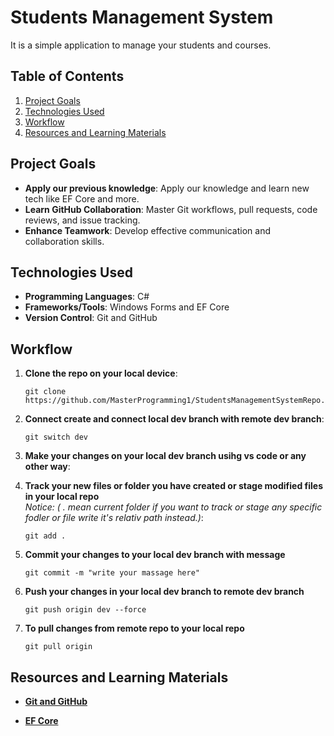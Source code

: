 Students Management System
==========================

It is a simple application to manage your students and courses.

Table of Contents
-----------------

1.  [Project Goals](#project-goals)
2.  [Technologies Used](#technologies-used)
3.  [Workflow](#workflow)
4.  [Resources and Learning Materials](#resources-and-learning-materials)

Project Goals
-------------

*   **Apply our previous knowledge**: Apply our knowledge and learn new tech like EF Core and more.
*   **Learn GitHub Collaboration**: Master Git workflows, pull requests, code reviews, and issue tracking.
*   **Enhance Teamwork**: Develop effective communication and collaboration skills.

Technologies Used
-----------------

*   **Programming Languages**: C#
*   **Frameworks/Tools**: Windows Forms and EF Core
*   **Version Control**: Git and GitHub


Workflow
--------
1.  **Clone the repo on your local device**:
    
        git clone https://github.com/MasterProgramming1/StudentsManagementSystemRepo.git

2.  **Connect create and connect local dev branch with remote dev branch**:

        git switch dev

3.  **Make your changes on your local dev branch usihg vs code or any other way**:
    
4.  **Track your new files or folder you have created or stage modified files in your local repo** \
*Notice: ( . mean current folder if you want to track or stage any specific fodler or file write it's relativ path instead.)*:
    
        git add .
    
5.  **Commit your changes to your local dev branch with message**

        git commit -m "write your massage here"

6.  **Push your changes in your local dev branch to remote dev branch**

        git push origin dev --force
        
7.  **To pull changes from remote repo to your local repo**

        git pull origin

Resources and Learning Materials
--------------------------------

- __[Git and GitHub](https://www.youtube.com/watch?v=Q6G-J54vgKc&pp=ygUVZ2l0IGFuZCBnaXRodWIg2LTYsdit)__ 

- __[EF Core](https://www.youtube.com/playlist?list=PLqPejUavRNTVSVQ5k3UUMgj3RP8Qczwve)__
